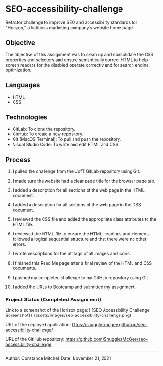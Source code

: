 # SEO-accessibility-challenge

Refactor challenge to improve SEO and accessibility standards for "Horizon," a fictitious marketing company's website home page.

## Objective

The objective of this assignment was to clean up and consolidate the CSS properties and selectors and ensure semantically correct HTML to help screen readers for the disabled operate correctly and for search engine optimization.

## Languages

- HTML
- CSS

## Technologies

- GitLab: To clone the repository.
- GitHub: To create a new repository.
- Git (MacOS Terminal): To pull and push the repository.
- Visual Studio Code: To write and edit HTML and CSS.

## Process

1. I pulled the challenge from the UofT GitLab repository using Git.

2. I made sure the website had a clear page title for the browser page tab.

3. I added a description for all sections of the web page in the HTML document.

4. I added a description for all sections of the web page in the CSS document.

5. I reviewed the CSS file and added the appropriate class attributes to the HTML file.

6. I reviewed the HTML file to ensure the HTML headings and elements followed a logical sequential structure and that there were no other errors. 

7. I wrote descriptions for the alt tags of all images and icons.

8. I finished this Read Me page after a final review of the HTML and CSS documents.

9. I pushed my completed challenge to my GitHub repository using Git.

10. I added the URLs to Bootcamp and submitted my assignment.

### Project Status (Completed Assignment)

Link to a screenshot of the Horizon page:
! [SEO Accessibility Challenge Screenshot] (./assets/images/seo-accessibility-challenge.png)

URL of the deployed application: 
https://snugglesmcgee.github.io/seo-accessibility-challenge/

URL of the GitHub repository:
https://github.com/SnugglesMcGee/seo-accessibility-challenge

- - -

Author: Constance Mitchell
Date: November 21, 2021